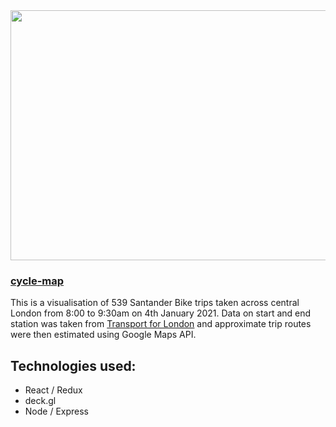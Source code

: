 <img src="https://user-images.githubusercontent.com/61734284/111654044-4db4bc80-8800-11eb-89e5-dc17dfcf600e.png" width="600" height="400">

### [cycle-map](https://cycle-map.herokuapp.com/)
This is a visualisation of 539 Santander Bike trips taken across central London from 8:00 to 9:30am on 4th January 2021. Data on start and end station was taken from [Transport for London](https://cycling.data.tfl.gov.uk/) and approximate trip routes were then estimated using Google Maps API.

## Technologies used:
- React / Redux
- deck.gl
- Node / Express
